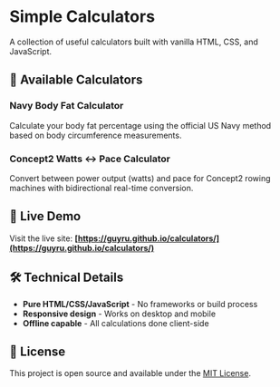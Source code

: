 # Simple Calculators

A collection of useful calculators built with vanilla HTML, CSS, and JavaScript.

## 🧮 Available Calculators

### Navy Body Fat Calculator
Calculate your body fat percentage using the official US Navy method based on body circumference measurements.

### Concept2 Watts ↔ Pace Calculator
Convert between power output (watts) and pace for Concept2 rowing machines with bidirectional real-time conversion.


## 🚀 Live Demo

Visit the live site: **[https://guyru.github.io/calculators/](https://guyru.github.io/calculators/)**

## 🛠️ Technical Details

- **Pure HTML/CSS/JavaScript** - No frameworks or build process
- **Responsive design** - Works on desktop and mobile
- **Offline capable** - All calculations done client-side

## 📄 License

This project is open source and available under the [MIT License](LICENSE).
